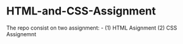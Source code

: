 # HTML-and-CSS-Assignment
The repo consist on two assignment: - (1) HTML Asignment (2) CSS Assignemnt
